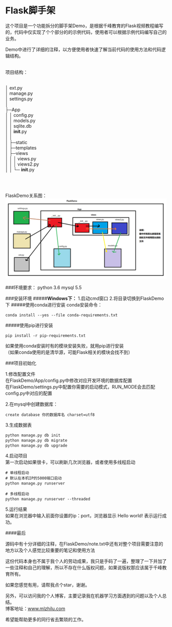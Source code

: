 # Flask脚手架

这个项目是一个功能拆分的脚手架Demo，是根据千峰教育的Flask视频教程编写的，代码中仅实现了个个部分的的示例代码，使用者可以根据示例代码编写自己的业务。

Demo中进行了详细的注释，以方便使用者快速了解当前代码的使用方法和代码逻辑结构。

<br/> 
项目结构：    
<br/> <br/> 

│  ext.py  
│  manage.py  
│  settings.py  
│  
├─App  
│  │  config.py  
│  │  models.py  
│  │  sqlite.db  
│  │  __init__.py  
│  │  
│  ├─static  
│  ├─templates  
│  ├─views  
│  │  │  views.py  
│  │  │  views2.py  
│  │  └─  __init__.py    
   
 <br/> <br/>    
     
  
FlaskDemo关系图：
![FlaskDemo关系图](FlaskDemo结构图.png)


###环境要求：
python 3.6
mysql 5.5

###安装环境
#####**Windows下：**
        1.启动cmd窗口
        2.将目录切换到FlaskDemo下
#####使用conda进行安装
conda安装命令：
```angular2html
conda install --yes --file conda-requirements.txt
```

#####使用pip进行安装
```angular2html
pip install -r pip-requirements.txt
```

如果使用conda安装时有的模块安装失败，就用pip进行安装  
（如果conda使用的是清华源，可能Flask相关的模块会找不到）


###项目初始化

1.修改配置文件  
在FlaskDemo/App/config.py中修改对应开发环境的数据库配置  
在FlaskDemo/settings.py中配置你需要的启动模式，RUN_MODE会去匹配config.py中对应的配置

2.在mysql中创建数据库：
```angular2html
create database 你的数据库名 charset=utf8
```

3.生成数据表
```angular2html
python manage.py db init
python manage.py db migrate
python manage.py db upgrade
```

4.启动项目  
第一次启动如果很卡，可以刷新几次浏览器，或者使用多线程启动

```angular2html
# 单线程启动
# 默认在本机IP的5000端口启动
python manage.py runserver

# 多线程启动
python manage.py runserver --threaded
```

5.运行结果  
如果在浏览器中输入前面你设置的ip：port，浏览器显示 Hello world!  表示运行成功。


####最后  

源码中有十分详细的注释，在FlaskDemo/note.txt中还有对整个项目需要注意的地方以及个人感觉比较重要的笔记和使用方法  


这份代码本身也不属于我个人的劳动成果，我只是手码了一遍，整理了一下并加了一些注释和自己的理解，所以不存在什么版权问题，如果说版权那应该属于千峰教育所有。


如果您感觉有用，请帮我点个star，谢谢。


另外，可以访问我的个人博客，主要记录我在机器学习方面遇到的问题以及个人总结。  
博客地址：www.mlzhilu.com




希望能帮助更多的同行省去繁琐的工作。


